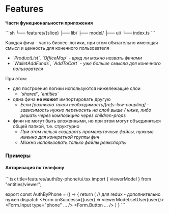 # Features

**Части функциональности приложения**

\`\`\`sh
└── features/{slice}
          ├── lib/
          ├── model/
          ├── ui/
          └── index.ts
\`\`\`

Каждая фича - часть бизнес-логики, при этом обязательно имеющая смысл и ценность для конечного пользователя

- *\`ProductList\`, \`OfficeMap\` - вряд ли можно назвать фичами*
- *\`WalletAddFunds\`, \`AddToCart\` - уже больше смысла для конечного пользователя*

При этом:

- для построения логики используются нижележащие слои
  - *\`shared\`, \`entities\`*
- одна фича **не может** импортировать другую
  - *Если [возникла такая необходимость][refs-low-coupling] - зависимость нужно переносить на слой выше / ниже, либо решать через композицию через children-props*
- фичи не могут быть вложенными, но при этом могут объединяться общей папкой, т.е. структурно
  - *При этом нельзя создавать промежуточные файлы, нужные именно для конкретной группы фич*
  - *Можно использовать только файлы реэкспорты*

### Примеры

#### Авторизация по телефону

\`\`\`tsx title=features/auth/by-phone/ui.tsx
import { viewerModel } from "entities/viewer";

export const AuthByPhone = () => {
    return (
        // для redux - дополнительно нужен dispatch
        <Form onSuccess={(user) => viewerModel.setUser(user)}>
            <Form.Input 
                type="phone"
                ...
            />
            <Form.Button
                ...
            />
        </Form>
    )
}
\`\`\`
